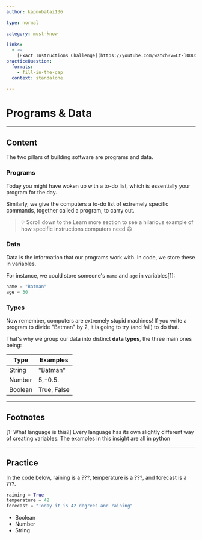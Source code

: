 ```yaml
---
author: kapnobatai136

type: normal

category: must-know

links:
  - >-
    [Exact Instructions Challenge](https://youtube.com/watch?v=Ct-lOOUqmyY){video}
practiceQuestion:
  formats:
    - fill-in-the-gap
  context: standalone

---
```


# Programs & Data

---
## Content

The two pillars of building software are programs and data. 


### Programs

Today you might have woken up with a to-do list, which is essentially your program for the day.

Similarly, we give the computers a to-do list of extremely specific commands, together called a program, to carry out.


> 💡 Scroll down to the Learn more section to see a hilarious example of how specific instructions computers need 😆


### Data

Data is the information that our programs work with. In code, we store these in variables.

For instance, we could store someone's `name` and `age` in variables[1]:
```python
name = "Batman"
age = 30
```


### Types

Now remember, computers are extremely stupid machines! If you write a program to divide "Batman" by 2, it is going to try (and fail) to do that.

That's why we group our data into distinct **data types**, the three main ones being:

| Type    | Examples    |
| ------- | ----------- |
| String  | "Batman"    |
| Number  | 5,-0.5.     |
| Boolean | True, False |


---
## Footnotes

[1: What language is this?]
Every language has its own slightly different way of creating variables. The examples in this insight are all in python


---

## Practice

In the code below, raining is a ???, temperature is a ???, and forecast is a ???.
```python
raining = True
temperature = 42
forecast = "Today it is 42 degrees and raining"
```

- Boolean
- Number
- String




